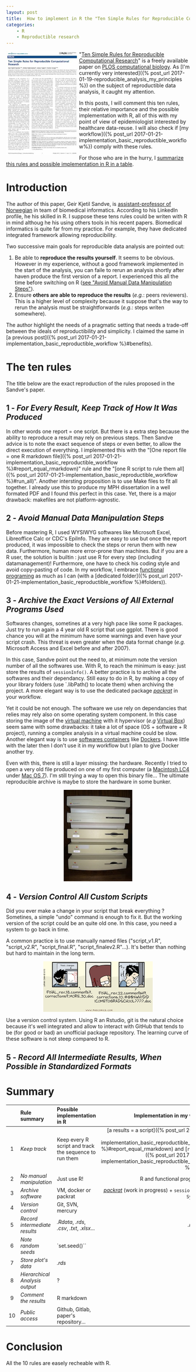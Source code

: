 ```yaml
---
layout: post
title:  How to implement in R the "Ten Simple Rules for Reproducible Computational Research"?
categories: 
    - R 
    - Reproductible research
---
```


<a href="http://journals.plos.org/ploscompbiol/article?id=10.1371/journal.pcbi.1003285"><img src="/assets/article_ten_rules_cover.jpg" alt="article_cover" style="float:left;width:200px"></a>

"[Ten Simple Rules for Reproducible Computational Research](http://journals.plos.org/ploscompbiol/article?id=10.1371/journal.pcbi.1003285)" is a
 freely available paper on [PLOS computational biology](http://journals.plos.org/ploscompbiol/article?id=10.1371/journal.pcbi.1003285). As [I'm currently very interested]({% post_url 2017-01-19-reproducible_analysis_my_principles %}) on the subject of reproductible data analysis,  it caught my attention.

In this posts, I will comment this ten rules, their relative importance and the possible implementation with R, all of this with my point of view of epidemiologist interested by healthcare data-reuse. I will also check if [my workflow]({% post_url 2017-01-21-implementation_basic_reproductible_workflow%}) comply with these rules.

For those who are in the hurry, I [summarize this rules and possible implementation in R in a table](#summary).

# Introduction

The author of this paper, Geir Kjetil Sandve, is [ assistant-professor of Norwegian](http://www.mn.uio.no/ifi/english/people/aca/geirksa/index.html) in team of biomedical informatics. According to his LinkedIn profile, he his skilled in R. I suppose these tens rules could be writen with R in mind althoug he his using others tools in his recent papers. Biomedical informatics is quite far from my practice. For example, they have dedicated integrated framework allowing reproducibility. 

Two successive main goals for reproducible data analysis are pointed out:

1. Be able to **reproduce the results yourself**. It seems to be obvious. However in my experience, without a good framework implemented in the start of the analysis, you can faile to rerun an analysis shortly after haven produce the first version of a report. I experienced this all the time before switching on R ([see "Avoid Manual Data Manipulation Steps"](#manual_steps)).
2. Ensure **others  are able to reproduce the results** (*e.g.*: peers reviewers). This is a higher level of complexity because it suppose that's the way to rerun the analysis must be straightforwards (*e.g.*: steps writen somewhere). 

The author highlight the needs of a pragmatic setting that needs a trade-off between the ideals of reproductibility and simplicity. I claimed the same in [a previous post]({% post_url 2017-01-21-implementation_basic_reproductible_workflow %}#benefits).


# The ten rules

The title below are the exact reproduction of the rules proposed in the Sandve's paper.

## 1 - *For Every Result, Keep Track of How It Was Produced*

In other words one report = one script. But there is a extra step because the ability to reproduce a result may rely on previous steps. Then Sandve advice is to note the exact sequence of steps or even better, to allow the direct execution of everything. I implemented this with the "[One report file = one R markdown file]({% post_url 2017-01-21-implementation_basic_reproductible_workflow %}#report_equal_rmarkdown)" rule and the "[one R script to rule them all]({% post_url 2017-01-21-implementation_basic_reproductible_workflow %}#run_all)". Another intersting proposition is to use Make files to fit all together. I already use this to produce my MPH dissertation in a well formated PDF and I found this perfect in this case. Yet, there is a major drawback: makefiles are not platform-agnostic.


## <a name="manual_steps"></a> 2 - *Avoid Manual Data Manipulation Steps*

Before mastering R, I used WYSIWYG softwares like Microsoft Excel, Libreoffice Calc or CDC's EpiInfo. They are easy to use but once the report produced, it was impossible to check the steps or rerun them with new data. Furthermore, human more error-prone than machines. But if you are a R user, the solution is builtin : just use R for every step (including datamanagement)! Furthermore, one have to check his coding style and avoid copy-pasting of code. In my workflow, I embrace [functional programing](http://adv-r.had.co.nz/Functional-programming.html) as much as I can (with a [dedicated folder]({% post_url 2017-01-21-implementation_basic_reproductible_workflow %}#folders)).

## 3 - *Archive the Exact Versions of All External Programs Used*

Softwares changes, sometines at a very high pace like some R packages. Just try to run again a 4 year old R script that use ggplot. There is good chance you will at the minimum have some warnings and even have your script crash. This threat is even greater when the data format change (*e.g.* Microsoft Access and Excel before and after 2007).

In this case, Sandve point out the need to, at minimum note the version number of all the softwares use. With R, to reach the minimum is easy: just store the results of `sessionInfo()`.  A better practice is to archive all the softwares and their dependancy. Still easy to do in R, by making a copy of your library folders (use `.libPath() to locate them) when archiving the project. A more elegant way is to use the dedicated package [*packrat*](https://cran.r-project.org/web/packages/packrat/index.html) in your workflow.

Yet it could be not enough. The software we use rely on dependancies that relies may rely also on some operating system component. In this case storing the image of the [virtual machine](https://en.wikipedia.org/wiki/Virtual_machine) with it hypervisor (*e.g* [Virtual Box](https://en.wikipedia.org/wiki/VirtualBox)) seem same with some drawbacks: it take a lot of space (OS + software + R project), running a complex analysis in a virtual machine could be slow. Another elegant way is to use [softwares containers](https://en.wikipedia.org/wiki/Operating-system-level_virtualization) like [Dockers](https://en.wikipedia.org/wiki/Docker_(software)). I have little with the later then I don't use it in my workflow but I plan to give Docker another try.

Even with this, there is still a layer missing: the hardware. Recently I tried to open a very old file produced on one of my first computer (a [Macintosh LC4](https://en.wikipedia.org/wiki/Macintosh_LC) under [Mac OS 7](https://en.wikipedia.org/wiki/System_7)). I'm still trying a way to open this binary file... The ultimate reproducible archive is maybe to store the hardware in some bunker.

<a href="https://commons.wikimedia.org/wiki/File:Kudrna-lc605b.jpg"><img src="/assets/lc_stack.jpg" title="A Macintosh LC stack" style="display: block; margin: auto;" /></a>

## 4 - *Version Control All Custom Scripts*

Did you ever make a change in your script that break everything ? Sometines, a simple "undo" command is enough to fix it. But the working version of the script could be an quite old one. In this case, you need a system to go back in time.

A common practice is to use manually named files ("script_v1.R", "script_v2.R", "script_final.R", "script_finalev2.R"...). It's better than nothing but hard to maintain in the long term.

<a href="http://www.phdcomics.com/comics/archive.php?comicid=1531"><img src="/assets/phd101212s.gif" title="Final doc" style="display: block; margin: auto;" /></a>

Use a version control system. Using R an Rstudio, git is the natural choice because it's well integrated and allow to interact with GitHub that tends to be (for good or bad) an unofficial package repository. The learning curve of these software is not steep compared to R.


## 5 - *Record All Intermediate Results, When Possible in Standardized Formats*


# <a name="summary"></a>Summary

| |Rule summary | Possible implementation in R| Implementation in my workflow |
|:---:|:-----|:-----------------------------|------:|
|1 | *Keep track* | Keep every R script and track the sequence to run them | [a results = a script]({% post_url 2017-01-21-implementation_basic_reproductible_workflow %}#report_equal_rmarkdown) and [`run_all.R`]({% post_url 2017-01-21-implementation_basic_reproductible_workflow %}#run_all) |
|2 | *No manual manipulation* | Just use R! | R and functional programming |
|3 | *Archive software*| VM, docker or packrat | [*packrat*](https://cran.r-project.org/web/packages/packrat/index.html) (work in progress) + `sessionInfo()` + `Sys.info()` |
|4 | *Version control* | Git, SVN, mercury | Git |
|5 | *Record intermediate results* | *.Rdata*, *.rds*, *.csv*, *.txt*, *.xlsx*... | *.rds* + *.csv* |
|6 | *Note random seeds* | `set.seed()`` |
|7 | *Store plot's data* | *.rds* |
|8 | *Hierarchical Analysis output* | ? |
|9 | *Comment the results* | R markdown |
|10| *Public access* | Github, Gitlab, paper's repository... |

# Conclusion

All the 10 rules are easely recheable with R.


